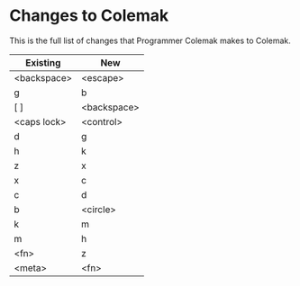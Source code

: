 # Changes to Colemak

This is the full list of changes that Programmer Colemak makes to Colemak.

| Existing     | New          |
|--------------|--------------|
| <backspace\> | <escape\>    |
| g            | b            |
| [ ]          | <backspace\> |
| <caps lock\> | <control\>   |
| d            | g            |
| h            | k            |
| z            | x            |
| x            | c            |
| c            | d            |
| b            | <circle\>    |
| k            | m            |
| m            | h            |
| <fn\>        | z            |
| <meta\>      | <fn\>        |

